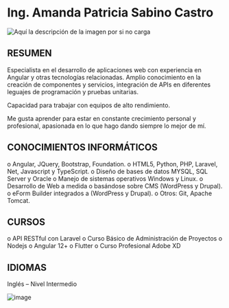 # Ing. Amanda Patricia Sabino Castro 


![Aquí la descripción de la imagen por si no carga]([https://raw.githubusercontent.com/parzibyte/WaterPy/master/assets/ImagenV1.png](https://avatars.githubusercontent.com/u/36286519?s=400&u=7df5e48be9a8692f97f0fc4521f897add45b70e5&v=4))

## RESUMEN							               

Especialista en el desarrollo de aplicaciones web con experiencia en Angular y otras tecnologías relacionadas. Amplio conocimiento en la creación de componentes y servicios, integración de APIs en diferentes leguajes de programación y pruebas unitarias.

Capacidad para trabajar con equipos de alto rendimiento.

Me gusta aprender para estar en constante crecimiento personal y profesional, apasionada en lo que hago dando siempre lo mejor de mí.

## CONOCIMIENTOS INFORMÁTICOS

o	Angular, JQuery, Bootstrap, Foundation.
o	HTML5, Python, PHP, Laravel, Net, Javascript y TypeScript.
o	Diseño de bases de datos MYSQL, SQL Server y Oracle
o	Manejo de sistemas operativos Windows y Linux.
o	Desarrollo de Web a medida o basándose sobre CMS (WordPress y Drupal).
o	eForm Builder integrados a (WordPress y Drupal).
o	Otros: Git, Apache Tomcat.



## CURSOS

o	API RESTful con Laravel
o	Curso Básico de Administración de Proyectos
o	Nodejs
o	Angular 12+
o	Flutter
o	Curso Profesional Adobe XD


## IDIOMAS

Inglés – Nivel Intermedio

![image](https://github.com/amandas91/amandas91/assets/36286519/bdab2d98-3892-4090-b4ab-e9211ce83bd6)




<!--
**amandas91/amandas91** is a ✨ _special_ ✨ repository because its `README.md` (this file) appears on your GitHub profile.

Here are some ideas to get you started:

- 🔭 I’m currently working on ...
- 🌱 I’m currently learning ...
- 👯 I’m looking to collaborate on ...
- 🤔 I’m looking for help with ...
- 💬 Ask me about ...
- 📫 How to reach me: ...
- 😄 Pronouns: ...
- ⚡ Fun fact: ...
-->
